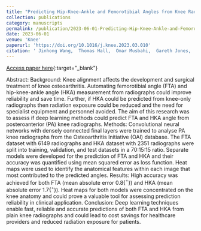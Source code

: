 ```yaml
---
title: "Predicting Hip-Knee-Ankle and Femorotibial Angles from Knee Radiographs with Deep Learning"
collection: publications
category: manuscripts
permalink: /publication/2023-06-01-Predicting-Hip-Knee-Ankle-and-Femorotibial-Angles-from-Knee-Radiographs-with-Deep-Learning
date: 2023-06-01
venue: 'Knee'
paperurl: 'https://doi.org/10.1016/j.knee.2023.03.010'
citation: ' Jinhong Wang,  Thomas Hall,  Omar Musbahi,  Gareth Jones,  Richard Arkel, &quot;Predicting Hip-Knee-Ankle and Femorotibial Angles from Knee Radiographs with Deep Learning.&quot; Knee, 2023.'
---
```

[Access paper here](https://doi.org/10.1016/j.knee.2023.03.010){:target="_blank"}

Abstract:
Background: Knee alignment affects the development and surgical treatment of knee osteoarthritis. Automating femorotibial angle (FTA) and hip-knee-ankle angle (HKA) measurement from radiographs could improve reliability and save time. Further, if HKA could be predicted from knee-only radiographs then radiation exposure could be reduced and the need for specialist equipment and personnel avoided. The aim of this research was to assess if deep learning methods could predict FTA and HKA angle from posteroanterior (PA) knee radiographs. Methods: Convolutional neural networks with densely connected final layers were trained to analyse PA knee radiographs from the Osteoarthritis Initiative (OAI) database. The FTA dataset with 6149 radiographs and HKA dataset with 2351 radiographs were split into training, validation, and test datasets in a 70:15:15 ratio. Separate models were developed for the prediction of FTA and HKA and their accuracy was quantified using mean squared error as loss function. Heat maps were used to identify the anatomical features within each image that most contributed to the predicted angles. Results: High accuracy was achieved for both FTA (mean absolute error 0.8{$^\circ$}) and HKA (mean absolute error 1.7{$^\circ$}). Heat maps for both models were concentrated on the knee anatomy and could prove a valuable tool for assessing prediction reliability in clinical application. Conclusion: Deep learning techniques enable fast, reliable and accurate predictions of both FTA and HKA from plain knee radiographs and could lead to cost savings for healthcare providers and reduced radiation exposure for patients.